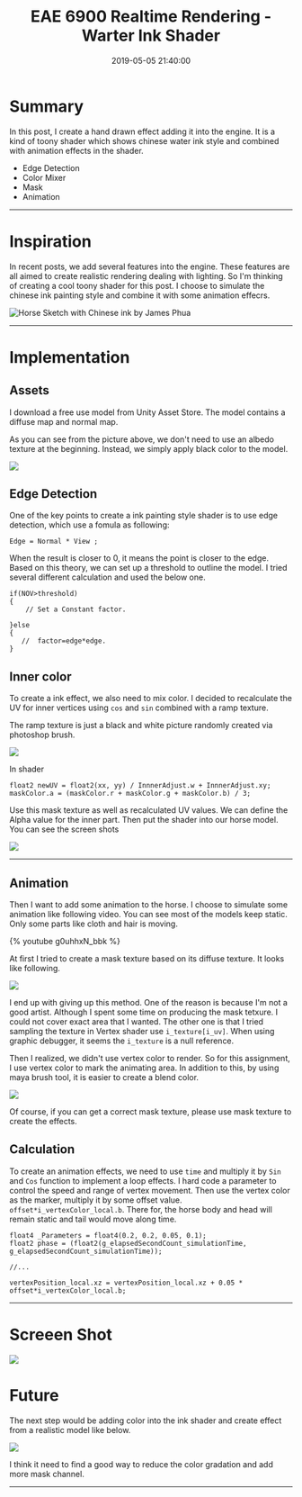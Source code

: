 ﻿---
title: EAE 6900 Realtime Rendering - Warter Ink Shader
date: 2019-05-05 21:40:00
tags: 
- Entertainment Arts Engineering 
- Realtime Rendering
- CubeMap
- EAE 6900
categories: 
- Game Engine
- Realtime Rendering
thumbnail: https://i.loli.net/2019/05/06/5ccfbf7024eff.gif
toc: true
---

# Summary 


In this post, I create a hand drawn effect adding it into the engine. It is a kind of toony shader which shows chinese water ink style and combined with animation effects in the shader.

- Edge Detection
- Color Mixer
- Mask
- Animation



<!--more--> 

---

# Inspiration 


In recent posts, we add several features into the engine. These features are all aimed to create realistic rendering dealing with lighting. So I'm thinking of creating a cool toony shader for this post. I choose to simulate the chinese ink painting style and combine it with some animation effecrs.

![Horse Sketch with Chinese ink by James Phua](https://i.loli.net/2019/05/06/5ccfb15040902.jpg)


----

# Implementation


## Assets


I download a free use model from Unity Asset Store. The model contains a diffuse map and normal map.

As you can see from the picture above, we don't need to use an albedo texture at the beginning. Instead, we simply apply black color to the model.

![](https://i.imgur.com/Q0b75R9.jpg)


## Edge Detection

One of the key points to create a ink painting style shader is to use edge detection, which use a fomula as following:

```
Edge = Normal * View ;
```

When the result is closer to 0, it means the point is closer to the edge. Based on this theory, we can set up a threshold to outline the model. I tried several different calculation and used the below one.

```
if(NOV>threshold)
{
    // Set a Constant factor.
    
}else
{
   //  factor=edge*edge.
}
```

## Inner color

To create a ink effect, we also need to mix color. I decided to recalculate the UV for inner vertices using `cos` and `sin` combined with a ramp texture.

The ramp texture is just a black and white picture randomly created via photoshop brush.

![](https://i.loli.net/2019/05/06/5ccfba68a9901.jpg)


In shader

```
float2 newUV = float2(xx, yy) / InnnerAdjust.w + InnnerAdjust.xy;
maskColor.a = (maskColor.r + maskColor.g + maskColor.b) / 3;
```

Use this mask texture as well as recalculated UV values. We can define the Alpha value for the inner part. Then put the shader into our horse model. You can see the screen shots


![](https://i.imgur.com/YfR0vGi.jpg)


--------------------- 


## Animation


Then I want to add some animation to the horse. I choose to simulate some animation like following video. You can see most of the models keep static. Only some parts like cloth and hair is moving.

{% youtube g0uhhxN_bbk %}  





At first I tried to create a mask texture based on its diffuse texture. It looks like following.

![](https://i.loli.net/2019/05/06/5ccfba66d9a1f.png)

I end up with giving up this method. One of the reason is because I'm not a good artist. Although I spent some time on producing the mask tetxure. I could not cover exact area that I wanted. The other one is that I tried sampling the texture in Vertex shader use `i_texture[i_uv]`. When using graphic debugger, it seems the `i_texture` is a null reference.


Then I realized, we didn't use vertex color to render. So for this assignment, I use vertex color to mark the animating area. In addition to this, by using maya brush tool, it is easier to create a blend color.


![](https://i.loli.net/2019/05/06/5ccfbc53c3749.jpg)

Of course, if you can get a correct mask texture, please use mask texture to create the effects.


## Calculation


To create an animation effects, we need to use `time` and multiply it by `Sin` and `Cos` function to implement a loop effects.  I hard code a parameter to control the speed and range of vertex movement. Then use the vertex color as the marker,  multiply it by some offset value. `offset*i_vertexColor_local.b`. There for, the horse body and head will remain static and tail would move along time.


```
float4 _Parameters = float4(0.2, 0.2, 0.05, 0.1);
float2 phase = (float2(g_elapsedSecondCount_simulationTime,
g_elapsedSecondCount_simulationTime));

//...

vertexPosition_local.xz = vertexPosition_local.xz + 0.05 * offset*i_vertexColor_local.b;
```

---

# Screeen Shot


![](https://i.loli.net/2019/05/06/5ccfbf7024eff.gif)



# Future

The next step would be adding color into the ink shader and create effect from a realistic model like below.

![](https://i.loli.net/2019/05/06/5ccfbe8ada35e.jpg)

I think it need to find a good way to reduce the color gradation and add more mask channel.


---









